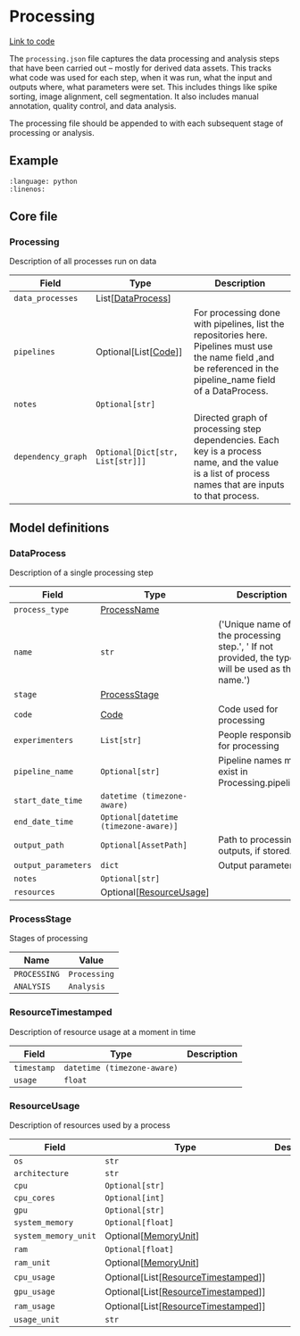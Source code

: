 # Processing

[Link to code](https://github.com/AllenNeuralDynamics/aind-data-schema/blob/dev/src/aind_data_schema/core/processing.py)

The `processing.json` file captures the data processing and analysis steps that have been carried out – mostly for derived data assets. This tracks what code was used for each step, when it was run, what the input and outputs where, what parameters were set. This includes things like spike sorting, image alignment, cell segmentation. It also includes manual annotation, quality control, and data analysis.

The processing file should be appended to with each subsequent stage of processing or analysis.

## Example

```{literalinclude} ../../examples/processing.py
:language: python
:linenos:
```

## Core file

### Processing

Description of all processes run on data

| Field | Type | Description |
|-------|------|-------------|
| `data_processes` | List[[DataProcess](processing.md#dataprocess)] |  |
| `pipelines` | Optional[List[[Code](components/identifiers.md#code)]] | For processing done with pipelines, list the repositories here. Pipelines must use the name field ,and be referenced in the pipeline_name field of a DataProcess. |
| `notes` | `Optional[str]` |  |
| `dependency_graph` | `Optional[Dict[str, List[str]]]` | Directed graph of processing step dependencies. Each key is a process name, and the value is a list of process names that are inputs to that process. |


## Model definitions

### DataProcess

Description of a single processing step

| Field | Type | Description |
|-------|------|-------------|
| `process_type` | [ProcessName](aind_data_schema_models/process_names.md#processname) |  |
| `name` | `str` | ('Unique name of the processing step.', ' If not provided, the type will be used as the name.') |
| `stage` | [ProcessStage](processing.md#processstage) |  |
| `code` | [Code](components/identifiers.md#code) | Code used for processing |
| `experimenters` | `List[str]` | People responsible for processing |
| `pipeline_name` | `Optional[str]` | Pipeline names must exist in Processing.pipelines |
| `start_date_time` | `datetime (timezone-aware)` |  |
| `end_date_time` | `Optional[datetime (timezone-aware)]` |  |
| `output_path` | `Optional[AssetPath]` | Path to processing outputs, if stored. |
| `output_parameters` | `dict` | Output parameters |
| `notes` | `Optional[str]` |  |
| `resources` | Optional[[ResourceUsage](processing.md#resourceusage)] |  |


### ProcessStage

Stages of processing

| Name | Value |
|------|-------|
| `PROCESSING` | `Processing` |
| `ANALYSIS` | `Analysis` |


### ResourceTimestamped

Description of resource usage at a moment in time

| Field | Type | Description |
|-------|------|-------------|
| `timestamp` | `datetime (timezone-aware)` |  |
| `usage` | `float` |  |


### ResourceUsage

Description of resources used by a process

| Field | Type | Description |
|-------|------|-------------|
| `os` | `str` |  |
| `architecture` | `str` |  |
| `cpu` | `Optional[str]` |  |
| `cpu_cores` | `Optional[int]` |  |
| `gpu` | `Optional[str]` |  |
| `system_memory` | `Optional[float]` |  |
| `system_memory_unit` | Optional[[MemoryUnit](aind_data_schema_models/units.md#memoryunit)] |  |
| `ram` | `Optional[float]` |  |
| `ram_unit` | Optional[[MemoryUnit](aind_data_schema_models/units.md#memoryunit)] |  |
| `cpu_usage` | Optional[List[[ResourceTimestamped](processing.md#resourcetimestamped)]] |  |
| `gpu_usage` | Optional[List[[ResourceTimestamped](processing.md#resourcetimestamped)]] |  |
| `ram_usage` | Optional[List[[ResourceTimestamped](processing.md#resourcetimestamped)]] |  |
| `usage_unit` | `str` |  |
